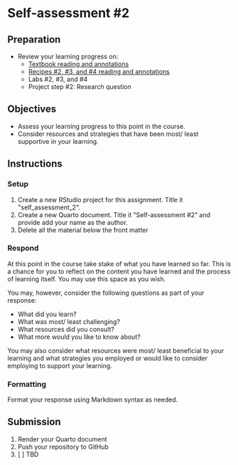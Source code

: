# Self-assessment #2

## Preparation

- Review your learning progress on:
  - [Textbook reading and annotations](https://qtalr.github.io/book)
  - [Recipes #2, #3, and #4 reading and annotations](https://qtalr.github.io/qtalrkit/articles/)
  - Labs #2, #3, and #4
  - Project step #2: Research question

## Objectives

- Assess your learning progress to this point in the course.
- Consider resources and strategies that have been most/ least supportive in your learning.

## Instructions

### Setup

1. Create a new RStudio project for this assignment. Title it "self_assessment_2".
2. Create a new Quarto document. Title it "Self-assessment #2" and provide add your name as the author.
3. Delete all the material below the front matter

### Respond

At this point in the course take stake of what you have learned so far. This is a chance for you to reflect on the content you have learned and the process of learning itself. You may use this space as you wish.

You may, however, consider the following questions as part of your response:

- What did you learn?
- What was most/ least challenging?
- What resources did you consult?
- What more would you like to know about?

You may also consider what resources were most/ least beneficial to your learning and what strategies you employed or would like to consider employing to support your learning.

### Formatting

Format your response using Markdown syntax as needed.

## Submission

1. Render your Quarto document
2. Push your repository to GitHub
3. [ ] TBD
